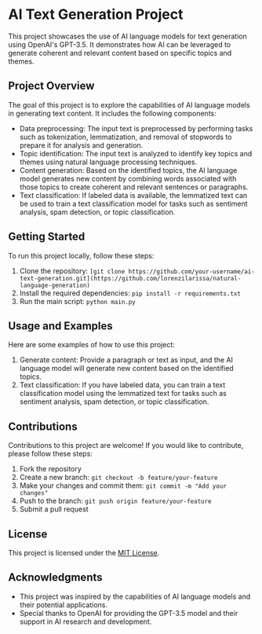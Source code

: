 # AI Text Generation Project

This project showcases the use of AI language models for text generation using OpenAI's GPT-3.5. It demonstrates how AI can be leveraged to generate coherent and relevant content based on specific topics and themes.

## Project Overview

The goal of this project is to explore the capabilities of AI language models in generating text content. It includes the following components:

- Data preprocessing: The input text is preprocessed by performing tasks such as tokenization, lemmatization, and removal of stopwords to prepare it for analysis and generation.
- Topic identification: The input text is analyzed to identify key topics and themes using natural language processing techniques.
- Content generation: Based on the identified topics, the AI language model generates new content by combining words associated with those topics to create coherent and relevant sentences or paragraphs.
- Text classification: If labeled data is available, the lemmatized text can be used to train a text classification model for tasks such as sentiment analysis, spam detection, or topic classification.

## Getting Started

To run this project locally, follow these steps:

1. Clone the repository: `[git clone https://github.com/your-username/ai-text-generation.git](https://github.com/lorenzilarissa/natural-language-generation)`
2. Install the required dependencies: `pip install -r requirements.txt`
3. Run the main script: `python main.py`

## Usage and Examples

Here are some examples of how to use this project:

1. Generate content: Provide a paragraph or text as input, and the AI language model will generate new content based on the identified topics.
2. Text classification: If you have labeled data, you can train a text classification model using the lemmatized text for tasks such as sentiment analysis, spam detection, or topic classification.

## Contributions

Contributions to this project are welcome! If you would like to contribute, please follow these steps:

1. Fork the repository
2. Create a new branch: `git checkout -b feature/your-feature`
3. Make your changes and commit them: `git commit -m "Add your changes"`
4. Push to the branch: `git push origin feature/your-feature`
5. Submit a pull request

## License

This project is licensed under the [MIT License](LICENSE).

## Acknowledgments

- This project was inspired by the capabilities of AI language models and their potential applications.
- Special thanks to OpenAI for providing the GPT-3.5 model and their support in AI research and development.
